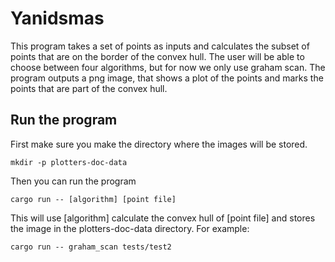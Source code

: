 # Yanidsmas

This program takes a set of points as inputs and calculates the subset of points
that are on the border of the convex hull. The user will be able to choose
between four algorithms, but for now we only use graham scan. The program
outputs a png image, that shows a plot of the points and marks the points
that are part of the convex hull.

## Run the program
First make sure you make the directory where the images will be stored.

```shell
mkdir -p plotters-doc-data
```

Then you can run the program

```shell
cargo run -- [algorithm] [point file]
```

This will use [algorithm] calculate the convex hull of [point file] and stores
the image in the plotters-doc-data directory.
For example:

```shell
cargo run -- graham_scan tests/test2
```
